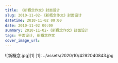 ```yaml
---
title: 《新概念作文》封面设计
slug: 2010-11-02-《新概念作文》封面设计
datetime: 2010-11-02 00:00
date: 2010-11-02 00:00
summary: 2010-11-02-《新概念作文》封面设计
tags: 平面设计, 新概念作文
cover_image_url: 
---
```

![新概念.jpg][1]
  [1]: ../assets/2020/10/4282040843.jpg